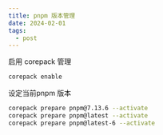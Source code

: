 ```yaml
---
title: pnpm 版本管理
date: 2024-02-01
tags:
  - post
---
```


启用 corepack 管理

```bash
corepack enable
```

设定当前pnpm 版本

```bash
corepack prepare pnpm@7.13.6 --activate
corepack prepare pnpm@latest --activate
corepack prepare pnpm@latest-6 --activate
```